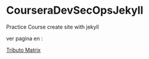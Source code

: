 # CourseraDevSecOpsJekyll
Practice Course create site with jekyll

ver pagina en :

[Tributo Matrix](https://juanmal17.github.io/CourseraDevSecOpsJekyll/)
